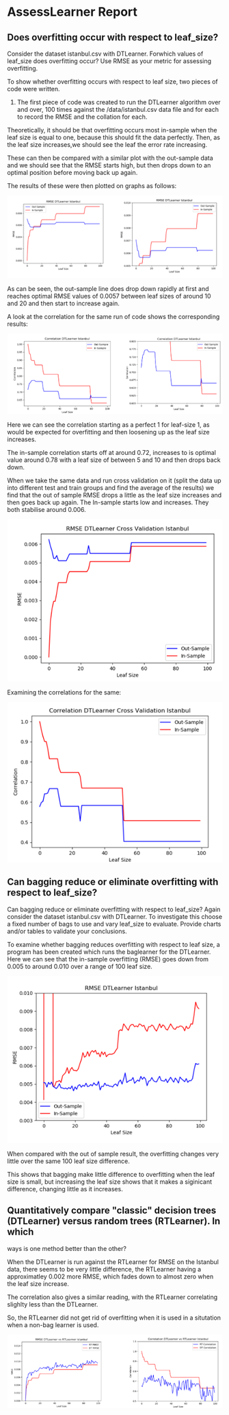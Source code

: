# AssessLearner Report

## Does overfitting occur with respect to leaf_size? 

Consider the dataset istanbul.csv with DTLearner. Forwhich values of leaf_size does overfitting occur? Use RMSE as your metric for assessing overfitting.

To show whether overfitting occurs with respect to leaf size, two pieces of code were written.

1) The first piece of code was created to run the DTLearner algorithm over and over, 100 times against the /data/istanbul.csv data file and for each to record the RMSE and the collation for each.

Theoretically, it should be that overfitting occurs most in-sample when the leaf size is equal to one, because this should fit the data perfectly. Then, as the leaf size increases,we should see the leaf the error rate increasing.

These can then be compared with a similar plot with the out-sample data and we should see that the RMSE starts high, but then drops down to an optimal position before moving back up again.

The results of these were then plotted on graphs as follows:

![Plot 1](https://github.com/Liveo123/AssessLearner/blob/master/plot1.png)

As can be seen, the out-sample line does drop down rapidly at first and reaches optimal RMSE values of 0.0057 between leaf sizes of around 10 and 20 and then start to increase again.

A look at the correlation for the same run of code shows the corresponding results:

![Plot 2](https://github.com/Liveo123/AssessLearner/blob/master/plot2.png)

Here we can see the correlation starting as a perfect 1 for leaf-size 1, as would be expected for overfitting and then loosening up as the leaf size increases.

The in-sample correlation starts off at around 0.72, increases to is optimal value around 0.78 with a leaf size of between 5 and 10 and then drops back down.

When we take the same data and run cross validation on it (split the data up into different test and train groups and find the average of the results) we find that the out of sample RMSE drops a little as the leaf size increases and then goes back up again. The In-sample starts low and increases. They both stabilise around 0.006.

![Plot 3](https://github.com/Liveo123/AssessLearner/blob/master/plot3.png)

Examining the correlations for the same:

![Plot 4](https://github.com/Liveo123/AssessLearner/blob/master/plot4.png)



## Can bagging reduce or eliminate overfitting with respect to leaf_size?

Can bagging reduce or eliminate overfitting with respect to leaf_size? Again consider the dataset istanbul.csv with DTLearner. To investigate this choose a fixed number of bags to use and vary leaf_size to evaluate. Provide charts and/or tables to validate your conclusions.

To examine whether bagging reduces overfitting with respect to leaf size, a program has been created which runs the baglearner for the DTLearner. Here we can see that the in-sample overfitting (RMSE) goes down from 0.005 to around 0.010 over a range of 100 leaf size. 

![Plot 5](https://github.com/Liveo123/AssessLearner/blob/master/plot5.png)

When compared with the out of sample result, the overfitting changes very little over the same 100 leaf size difference.

This shows that bagging make little difference to overfitting when the leaf size is small, but increasing the leaf size shows that it makes a siginicant difference, changing little as it increases.

## Quantitatively compare "classic" decision trees (DTLearner) versus random trees (RTLearner). In which
ways is one method better than the other?

When the DTLearner is run against the RTLearner for RMSE on the Istanbul data, there seems to be very little difference, the RTLearner having a approximatley 0.002 more RMSE, which fades down to almost zero when the leaf size increase.

The correlation also gives a similar reading, with the RTLearner correlating slighlty less than the DTLearner.

So, the RTLearner did not get rid of overfitting when it is used in a situtation when a non-bag learner is used.

![Plot 6](https://github.com/Liveo123/AssessLearner/blob/master/plot6.png)


